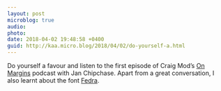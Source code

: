 ```yaml
---
layout: post
microblog: true
audio: 
photo: 
date: 2018-04-02 19:48:58 +0400
guid: http://kaa.micro.blog/2018/04/02/do-yourself-a.html
---
```

Do yourself a favour and listen to the first episode of Craig Mod’s [On Margins](https://craigmod.com/onmargins/001/) podcast with Jan Chipchase. Apart from a great conversation, I also learnt about the font [Fedra](https://www.typotheque.com/fonts/fedra_serif_b). 
